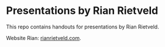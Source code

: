 # Presentations by Rian Rietveld

This repo contains handouts for presentations by Rian Rietveld.

Website Rian: [rianrietveld.com](https://rianrietveld.com/).
